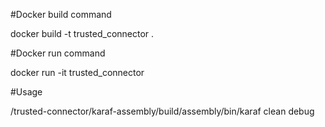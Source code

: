 #Docker build command


docker build -t trusted_connector .

#Docker run command


docker run -it trusted_connector

#Usage


/trusted-connector/karaf-assembly/build/assembly/bin/karaf clean debug

